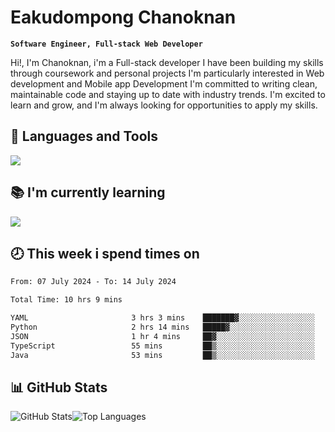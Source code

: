 # Eakudompong Chanoknan

**`Software Engineer, Full-stack Web Developer`**

<p>Hi!, I'm Chanoknan, i'm a Full-stack developer I have been building my skills
through coursework and personal projects I'm particularly interested in Web development
and Mobile app Development I'm committed to writing clean, maintainable
code and staying up to date with industry trends. I'm excited to learn
and grow, and I'm always looking for opportunities to apply my skills.</p>

## 🔧 Languages and Tools

  <a href="https://skillicons.dev">
    <img src="https://skillicons.dev/icons?i=typescript,javascript,html,css,php,java,python,laravel,nodejs,mongodb,react,nextjs,tailwind,mysql,planetscale,postgres,firebase&perline=9" />
  </a>
  
## 📚 I'm currently learning
  <a href="https://skillicons.dev">
    <img src="https://skillicons.dev/icons?i=go,rust,kotlin,androidstudio,graphql,docker,kubernetes,gcp,aws" />
  </a>

## 🕗 This week i spend times on

<!--START_SECTION:waka-->

```txt
From: 07 July 2024 - To: 14 July 2024

Total Time: 10 hrs 9 mins

YAML                       3 hrs 3 mins    ███████▓░░░░░░░░░░░░░░░░░   30.15 %
Python                     2 hrs 14 mins   █████▓░░░░░░░░░░░░░░░░░░░   22.09 %
JSON                       1 hr 4 mins     ██▓░░░░░░░░░░░░░░░░░░░░░░   10.67 %
TypeScript                 55 mins         ██▒░░░░░░░░░░░░░░░░░░░░░░   09.17 %
Java                       53 mins         ██▒░░░░░░░░░░░░░░░░░░░░░░   08.73 %
```

<!--END_SECTION:waka-->

## 📊 GitHub Stats

<p style="display: flex">
  <img alt="GitHub Stats" src="https://github-readme-stats.vercel.app/api?username=EC-9624&show_icons=true&theme=gruvbox&count_private=true"/>
  <img alt="Top Languages" src="https://github-readme-stats.vercel.app/api/top-langs/?username=EC-9624&layout=compact&theme=gruvbox" />  
</p>
